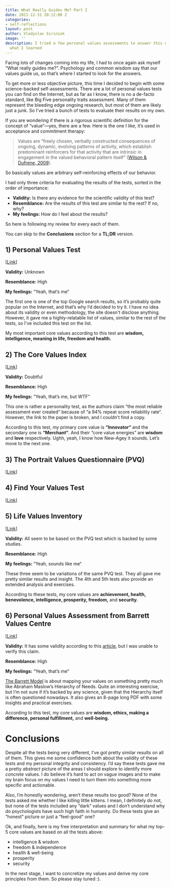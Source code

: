 ```yaml
---
title: What Really Guides Me? Part I
date: 2021-12-31 20:12:00 Z
categories:
- self-reflections
layout: post
author: Vladyslav Siriniok
image: ''
description: I tried a few personal values assessments to answer this question, here's
  what I learned
---
```


Facing lots of changes coming into my life, I had to once again ask myself “What really guides me?“. Psychology and common wisdom say that our values guide us, so that’s where I started to look for the answers. 

To get more or less objective picture, this time I decided to begin with some science-backed self-assessments. There are a lot of personal values tests you can find on the Internet, but as far as I know, there is no a de-facto standard, like Big Five personality traits assessment. Many of them represent the bleeding edge ongoing research, but most of them are likely just a junk. So I’ve tried a bunch of tests to evaluate their results on my own.

If you are wondering if there is a rigorous scientific definition for the concept of “value“—yes, there are a few. Here is the one I like, it’s used in acceptance and commitment therapy:

> Values are “freely chosen, verbally constructed consequences of ongoing, dynamic, evolving patterns of activity, which establish predominant reinforcers for that activity that are intrinsic in engagement in the valued behavioral pattern itself” ([Wilson & Dufrene, 2009](https://www.ncbi.nlm.nih.gov/pmc/articles/PMC2686995/#bhan-32-01-06-Wilson1)).

So basically values are arbitrary self-reinforcing effects of our behavior. 

I had only three criteria for evaluating the results of the tests, sorted in the order of importance:

* **Validity:** Is there any evidence for the scientific validity of this test?
* **Resemblance:** Are the results of this test are similar to the rest? If no, why?
* **My feelings:** How do I feel about the results?

So here is following my review for every each of them.

You can skip to the **Conclusions** section for a **TL;DR** version.

## 1)  Personal Values Test

\[[Link](https://personalvalu.es/personal-values-test)\]

**Validity:** Unknown

**Resemblance:** High

**My feelings:** “Yeah, that’s me“

The first one is one of the top Google search results, so it’s probably quite popular on the Internet, and that’s why I’d decided to try it. I have no idea about its validity or even methodology, the site doesn't disclose anything. However, it gave me a highly-relatable list of values, similar to the rest of the tests, so I've included this test on the list.

My most important core values according to this test are **wisdom, intelligence, meaning in life, freedom and health.**

## 2) The Core Values Index

\[[Link](https://consciousendeavors.org/core-values-index)\]

**Validity:** Doubtful

**Resemblance:** High

**My feelings:** “Yeah, that’s me, but WTF“

This one is rather a personality test, as the authors claim “the most reliable assessment ever created“ because of “a 94% repeat score reliability rate“. However, the link to the paper is broken, and I couldn’t find a copy.

According to this test, my primary core value is **“Innovator“** and the secondary one is **“Merchant“**. And their “core value energies” are **wisdom** and **love** respectively. Ughh, yeah, I know how New-Agey it sounds. Let’s move to the next one.

## 3) The Portrait Values Questionnaire (PVQ)

\[[Link](https://www.idrlabs.com/human-values/test.php)\]

## 4) Find Your Values Test

\[[Link](http://findyourvalues.com/personality-test/)\]

## 5) Life Values Inventory

\[[Link](https://www.lifevaluesinventory.org/index.html)\]

**Validity:** All seem to be based on the PVQ test which is backed by some studies.

**Resemblance:** High

**My feelings:** “Yeah, sounds like me“

These three seem to be variations of the same PVQ test. They all gave me pretty similar results and insight. The 4th and 5th tests also provide an extended analysis and exercises.

According to these tests, my core values are **achievement, health, benevolence, intelligence, prosperity, freedom,** and **security.**

## 6) Personal Values Assessment from Barrett Values Centre

\[[Link](https://www.valuescentre.com/tools-assessments/pva/)\]

**Validity:** It has some validity according to this [article](https://positivepsychology.com/values-questionnaire/), but I was unable to verify this claim.

**Resemblance:** High

**My feelings:** “Yeah, that’s me“

[The Barrett Model](https://www.valuescentre.com/barrett-model/) is about mapping your values on something pretty much like Abraham Maslow’s Hierarchy of Needs. Quite an interesting exercise, but I’m not sure if it’s backed by any science, given that the Hierarchy itself is often questioned nowadays. It also gives an 8-page long PDF with some insights and practical exercises.

According to this test, my core values are **wisdom, ethics, making a difference, personal fulfillment,** and **well-being.**

# **Conclusions**

Despite all the tests being very different, I’ve got pretty similar results on all of them. This gives me some confidence both about the validity of these tests and my personal integrity and consistency. I’d say these tests gave me a pretty _abstract_ picture of the areas I should explore to identify more _concrete_ values. I do believe it’s hard to act on vague images and to make my brain focus on my values I need to turn them into something more specific and actionable.

Also, I’m honestly wondering, aren’t these results too good? None of the tests asked me whether I like killing little kittens. I mean, I definitely do not, but none of the tests included any “dark“ values and I don’t understand why do psychologists have such high faith in humanity. Do these tests give an “honest” picture or just a “feel-good” one?

Ok, and finally, here is my free interpretation and summary for what my top-5 core values are based on all the tests above:

* intelligence & wisdom
* freedom & independence
* health & well-being
* prosperity
* security

In the next stage, I want to concretize my values and derive my core principles from them. So please stay tuned :).